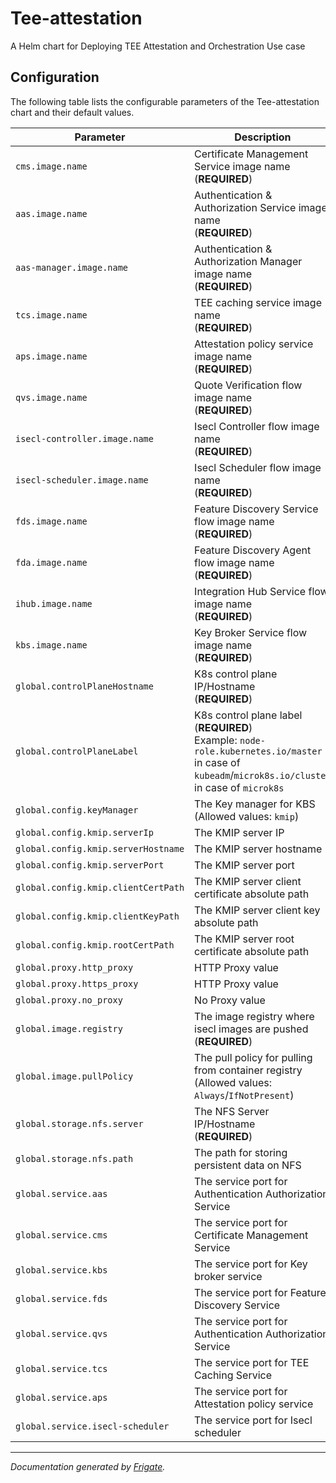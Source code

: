 
Tee-attestation
===========

A Helm chart for Deploying TEE Attestation and Orchestration Use case


## Configuration

The following table lists the configurable parameters of the Tee-attestation chart and their default values.

| Parameter                | Description             | Default        |
| ------------------------ | ----------------------- | -------------- |
| `cms.image.name` | Certificate Management Service image name<br> (**REQUIRED**) | `"<user input>"` |
| `aas.image.name` | Authentication & Authorization Service image name<br> (**REQUIRED**) | `"<user input>"` |
| `aas-manager.image.name` | Authentication & Authorization Manager image name<br> (**REQUIRED**) | `"<user input>"` |
| `tcs.image.name` | TEE caching service image name<br> (**REQUIRED**) | `"<user input>"` |
| `aps.image.name` | Attestation policy service image name<br> (**REQUIRED**) | `"<user input>"` |
| `qvs.image.name` | Quote Verification flow image name<br> (**REQUIRED**) | `"<user input>"` |
| `isecl-controller.image.name` | Isecl Controller flow image name<br> (**REQUIRED**) | `"<user input>"` |
| `isecl-scheduler.image.name` | Isecl Scheduler flow image name<br> (**REQUIRED**) | `"<user input>"` |
| `fds.image.name` | Feature Discovery Service flow image name<br> (**REQUIRED**) | `"<user input>"` |
| `fda.image.name` | Feature Discovery Agent flow image name<br> (**REQUIRED**) | `"<user input>"` |
| `ihub.image.name` | Integration Hub Service flow image name<br> (**REQUIRED**) | `"<user input>"` |
| `kbs.image.name` | Key Broker Service flow image name<br> (**REQUIRED**) | `"<user input>"` |
| `global.controlPlaneHostname` | K8s control plane IP/Hostname<br> (**REQUIRED**) | `"<user input>"` |
| `global.controlPlaneLabel` | K8s control plane label<br> (**REQUIRED**)<br> Example: `node-role.kubernetes.io/master` in case of `kubeadm`/`microk8s.io/cluster` in case of `microk8s` | `"<user input>"` |
| `global.config.keyManager` | The Key manager for KBS (Allowed values: `kmip`) | `"kmip"` |
| `global.config.kmip.serverIp` | The KMIP server IP | `"<user input>"` |
| `global.config.kmip.serverHostname` | The KMIP server hostname | `"<user input>"` |
| `global.config.kmip.serverPort` | The KMIP server port | `"<user input>"` |
| `global.config.kmip.clientCertPath` | The KMIP server client certificate absolute path | `"<user input>"` |
| `global.config.kmip.clientKeyPath` | The KMIP server client key absolute path | `"<user input>"` |
| `global.config.kmip.rootCertPath` | The KMIP server root certificate absolute path | `"<user input>"` |
| `global.proxy.http_proxy` | HTTP Proxy value | `"<user input>"` |
| `global.proxy.https_proxy` | HTTP Proxy value | `"<user input>"` |
| `global.proxy.no_proxy` | No Proxy value | `"<user input>"` |
| `global.image.registry` | The image registry where isecl images are pushed<br> (**REQUIRED**) | `"<user input>"` |
| `global.image.pullPolicy` | The pull policy for pulling from container registry (Allowed values: `Always`/`IfNotPresent`) | `"Always"` |
| `global.storage.nfs.server` | The NFS Server IP/Hostname<br> (**REQUIRED**) | `"<user input>"` |
| `global.storage.nfs.path` | The path for storing persistent data on NFS | `"/mnt/nfs_share/"` |
| `global.service.aas` | The service port for Authentication Authorization Service | `30444` |
| `global.service.cms` | The service port for Certificate Management Service | `30445` |
| `global.service.kbs` | The service port for Key broker service | `30448` |
| `global.service.fds` | The service port for Feature Discovery Service | `30500` |
| `global.service.qvs` | The service port for Authentication Authorization Service | `30501` |
| `global.service.tcs` | The service port for TEE Caching Service | `30502` |
| `global.service.aps` | The service port for Attestation policy service | `30503` |
| `global.service.isecl-scheduler` | The service port for Isecl scheduler | `30888` |



---
_Documentation generated by [Frigate](https://frigate.readthedocs.io)._

